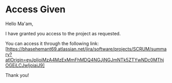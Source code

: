 # Access Given

Hello Ma'am,

I have granted you access to the project as requested.

You can access it through the following link:  
[https://bhasehemant69.atlassian.net/jira/software/projects/SCRUM/summary?atlOrigin=eyJpIjoiMzA4MzExMmFhMDQ4NGJjNGJmNTk5ZTYwNDc0MThjOGEiLCJwIjoiaiJ9]

Thank you!  

